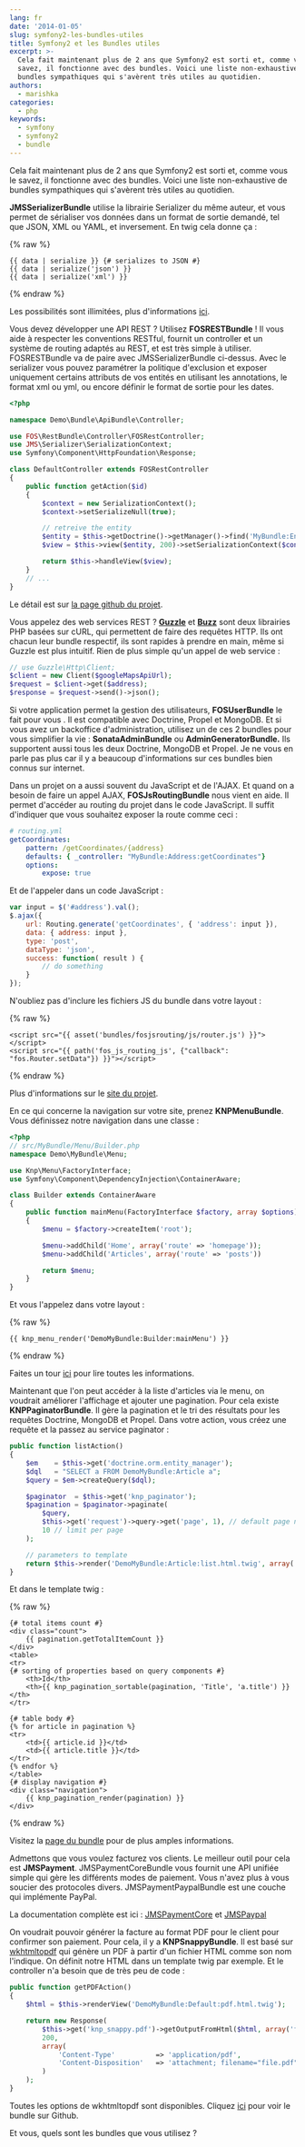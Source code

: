 ```yaml
---
lang: fr
date: '2014-01-05'
slug: symfony2-les-bundles-utiles
title: Symfony2 et les Bundles utiles
excerpt: >-
  Cela fait maintenant plus de 2 ans que Symfony2 est sorti et, comme vous le
  savez, il fonctionne avec des bundles. Voici une liste non-exhaustive de
  bundles sympathiques qui s'avèrent très utiles au quotidien.
authors:
  - marishka
categories:
  - php
keywords:
  - symfony
  - symfony2
  - bundle
---
```


Cela fait maintenant plus de 2 ans que Symfony2 est sorti et, comme vous le savez, il fonctionne avec des bundles. Voici une liste non-exhaustive de bundles sympathiques qui s'avèrent très utiles au quotidien.

**JMSSerializerBundle** utilise la librairie Serializer du même auteur, et vous permet de sérialiser vos données dans un format de sortie demandé, tel que JSON, XML ou YAML, et inversement. En twig cela donne ça :

{% raw %}
```twig
{{ data | serialize }} {# serializes to JSON #}
{{ data | serialize('json') }}
{{ data | serialize('xml') }}
```
{% endraw %}

Les possibilités sont illimitées, plus d'informations [ici](http://jmsyst.com/bundles/JMSSerializerBundle).

Vous devez développer une API REST ? Utilisez **FOSRESTBundle** ! Il vous aide à respecter les conventions RESTful, fournit un controller et un système de routing adaptés au REST, et est très simple à utiliser. FOSRESTBundle va de paire avec JMSSerializerBundle ci-dessus. Avec le serializer vous pouvez paramétrer la politique d'exclusion et exposer uniquement certains attributs de vos entités en utilisant les annotations, le format xml ou yml, ou encore définir le format de sortie pour les dates.

```php
<?php

namespace Demo\Bundle\ApiBundle\Controller;

use FOS\RestBundle\Controller\FOSRestController;
use JMS\Serializer\SerializationContext;
use Symfony\Component\HttpFoundation\Response;

class DefaultController extends FOSRestController
{
    public function getAction($id)
    {
        $context = new SerializationContext();
        $context->setSerializeNull(true);

        // retreive the entity
        $entity = $this->getDoctrine()->getManager()->find('MyBundle:Entity', $id);
        $view = $this->view($entity, 200)->setSerializationContext($context);

        return $this->handleView($view);
    }
    // ...
}
```

Le détail est sur [la page github du projet](https://github.com/FriendsOfSymfony/FOSRestBundle).

Vous appelez des web services REST ? [**Guzzle**](https://github.com/guzzle/guzzle) et [**Buzz**](https://github.com/kriswallsmith/Buzz) sont deux librairies PHP basées sur cURL, qui permettent de faire des requêtes HTTP. Ils ont chacun leur bundle respectif, ils sont rapides à prendre en main, même si Guzzle est plus intuitif. Rien de plus simple qu'un appel de web service :

```php
// use Guzzle\Http\Client;
$client = new Client($googleMapsApiUrl);
$request = $client->get($address);
$response = $request->send()->json();
```

Si votre application permet la gestion des utilisateurs, **FOSUserBundle** le fait pour vous . Il est compatible avec Doctrine, Propel et MongoDB. Et si vous avez un backoffice d'administration, utilisez un de ces 2 bundles pour vous simplifier la vie : **SonataAdminBundle** ou **AdminGeneratorBundle.** Ils supportent aussi tous les deux Doctrine, MongoDB et Propel. Je ne vous en parle pas plus car il y a beaucoup d'informations sur ces bundles bien connus sur internet.

Dans un projet on a aussi souvent du JavaScript et de l'AJAX. Et quand on a besoin de faire un appel AJAX, **FOSJsRoutingBundle** nous vient en aide. Il permet d'accéder au routing du projet dans le code JavaScript. Il suffit d'indiquer que vous souhaitez exposer la route comme ceci :

```yaml
# routing.yml
getCoordinates:
    pattern: /getCoordinates/{address}
    defaults: { _controller: "MyBundle:Address:getCoordinates"}
    options:
        expose: true
```

Et de l'appeler dans un code JavaScript :

```js
var input = $('#address').val();
$.ajax({
    url: Routing.generate('getCoordinates', { 'address': input }),
    data: { address: input },
    type: 'post',
    dataType: 'json',
    success: function( result ) {
        // do something
    }
});
```

N'oubliez pas d'inclure les fichiers JS du bundle dans votre layout :

{% raw %}
```twig
<script src="{{ asset('bundles/fosjsrouting/js/router.js') }}"></script>
<script src="{{ path('fos_js_routing_js', {"callback": "fos.Router.setData"}) }}"></script>
```
{% endraw %}

Plus d'informations sur le [site du projet](https://github.com/FriendsOfSymfony/FOSJsRoutingBundle/blob/master/Resources/doc/README.markdown).

En ce qui concerne la navigation sur votre site, prenez **KNPMenuBundle**. Vous définissez notre navigation dans une classe :

```php
<?php
// src/MyBundle/Menu/Builder.php
namespace Demo\MyBundle\Menu;

use Knp\Menu\FactoryInterface;
use Symfony\Component\DependencyInjection\ContainerAware;

class Builder extends ContainerAware
{
    public function mainMenu(FactoryInterface $factory, array $options)
    {
        $menu = $factory->createItem('root');

        $menu->addChild('Home', array('route' => 'homepage'));
        $menu->addChild('Articles', array('route' => 'posts'))

        return $menu;
    }
}
```

Et vous l'appelez dans votre layout :

{% raw %}
```twig
{{ knp_menu_render('DemoMyBundle:Builder:mainMenu') }}
```
{% endraw %}

Faites un tour [ici](https://github.com/KnpLabs/KnpMenuBundle/blob/master/Resources/doc/index.md#first-menu) pour lire toutes les informations.

Maintenant que l'on peut accéder à la liste d'articles via le menu, on voudrait améliorer l'affichage et ajouter une pagination. Pour cela existe **KNPPaginatorBundle**. Il gère la pagination et le tri des résultats pour les requêtes Doctrine, MongoDB et Propel. Dans votre action, vous créez une requête et la passez au service paginator :

```php
public function listAction()
{
    $em    = $this->get('doctrine.orm.entity_manager');
    $dql   = "SELECT a FROM DemoMyBundle:Article a";
    $query = $em->createQuery($dql);

    $paginator  = $this->get('knp_paginator');
    $pagination = $paginator->paginate(
        $query,
        $this->get('request')->query->get('page', 1), // default page number,
        10 // limit per page
    );

    // parameters to template
    return $this->render('DemoMyBundle:Article:list.html.twig', array('pagination' => $pagination));
}
```

Et dans le template twig :

{% raw %}
```twig
{# total items count #}
<div class="count">
    {{ pagination.getTotalItemCount }}
</div>
<table>
<tr>
{# sorting of properties based on query components #}
    <th>Id</th>
    <th>{{ knp_pagination_sortable(pagination, 'Title', 'a.title') }}</th>
</tr>

{# table body #}
{% for article in pagination %}
<tr>
    <td>{{ article.id }}</td>
    <td>{{ article.title }}</td>
</tr>
{% endfor %}
</table>
{# display navigation #}
<div class="navigation">
    {{ knp_pagination_render(pagination) }}
</div>
```
{% endraw %}

Visitez la [page du bundle](https://github.com/KnpLabs/KnpPaginatorBundle) pour de plus amples informations.

Admettons que vous voulez facturez vos clients. Le meilleur outil pour cela est **JMSPayment**. JMSPaymentCoreBundle vous fournit une API unifiée simple qui gère les différents modes de paiement. Vous n'avez plus à vous soucier des protocoles divers. JMSPaymentPaypalBundle est une couche qui implémente PayPal.

La documentation complète est ici : [JMSPaymentCore](http://jmsyst.com/bundles/JMSPaymentCoreBundle) et [JMSPaypal](http://jmsyst.com/bundles/JMSPaymentPaypalBundle)

On voudrait pouvoir générer la facture au format PDF pour le client pour confirmer son paiement. Pour cela, il y a **KNPSnappyBundle**. Il est basé sur [wkhtmltopdf](http://code.google.com/p/wkhtmltopdf/) qui génère un PDF à partir d'un fichier HTML comme son nom l'indique. On définit notre HTML dans un template twig par exemple. Et le controller n'a besoin que de très peu de code :

```php
public function getPDFAction()
{
    $html = $this->renderView('DemoMyBundle:Default:pdf.html.twig');

    return new Response(
        $this->get('knp_snappy.pdf')->getOutputFromHtml($html, array('footer-center' => 'Page [page]/[topage]')),
        200,
        array(
            'Content-Type'          => 'application/pdf',
            'Content-Disposition'   => 'attachment; filename="file.pdf"'
        )
    );
}
```

Toutes les options de wkhtmltopdf sont disponibles. Cliquez [ici](https://github.com/KnpLabs/KnpSnappyBundle) pour voir le bundle sur Github.

Et vous, quels sont les bundles que vous utilisez ?
